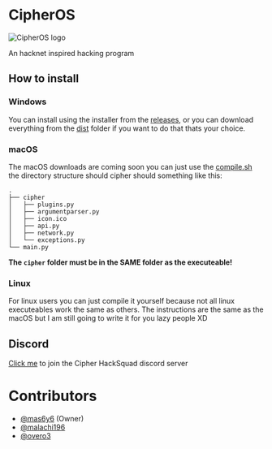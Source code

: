 # CipherOS

<picture>
  <source media="(prefers-color-scheme: dark)" srcset="https://raw.githubusercontent.com/mas6y6/CipherOS/refs/heads/main/logos/banner.png">
  <source media="(prefers-color-scheme: light)" srcset="https://raw.githubusercontent.com/mas6y6/CipherOS/refs/heads/main/logos/banner_black.png">
  <img alt="CipherOS logo" src="https://user-images.githubusercontent.com/25423296/163456779-a8556205-d0a5-45e2-ac17-42d089e3c3f8.png">
</picture>


An hacknet inspired hacking program

## How to install

### Windows
You can install using the installer from the [releases](https://github.com/mas6y6/CipherOS/releases), or you can download everything from the [dist](https://github.com/mas6y6/CipherOS/tree/main/dist) folder if you want to do that thats your choice.

### macOS
The macOS downloads are coming soon you can just use the [compile.sh](https://github.com/mas6y6/CipherOS/blob/main/compile.sh) the directory structure should cipher should something like this:
```tree
.
├── cipher
│   ├── plugins.py
│   ├── argumentparser.py
│   ├── icon.ico
│   ├── api.py
│   ├── network.py
│   └── exceptions.py
└── main.py
```
**The `cipher` folder must be in the SAME folder as the executeable!**

### Linux
For linux users you can just compile it yourself because not all linux executeables work the same as others.
The instructions are the same as the macOS but I am still going to write it for you lazy people XD

## Discord
[Click me](https://discord.gg/4HJrhKhWgj) to join the Cipher HackSquad discord server

# Contributors
+ [@mas6y6](https://github.com/mas6y6) (Owner)
+ [@malachi196](https://github.com/malachi196)
+ [@overo3](https://github.com/Overo3)
